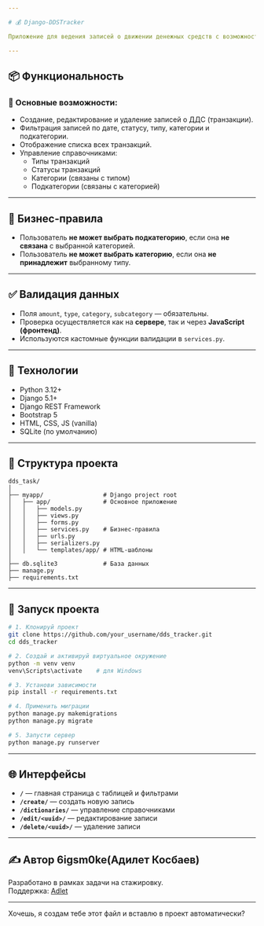 ```yaml
---

# 💰 Django-DDSTracker

Приложение для ведения записей о движении денежных средств с возможностью фильтрации, редактирования и управления справочниками.

---
```


## 📦 Функциональность

### 🧾 Основные возможности:
- Создание, редактирование и удаление записей о ДДС (транзакции).
- Фильтрация записей по дате, статусу, типу, категории и подкатегории.
- Отображение списка всех транзакций.
- Управление справочниками:
  - Типы транзакций
  - Статусы транзакций
  - Категории (связаны с типом)
  - Подкатегории (связаны с категорией)

---

## 🧠 Бизнес-правила

- Пользователь **не может выбрать подкатегорию**, если она **не связана** с выбранной категорией.
- Пользователь **не может выбрать категорию**, если она **не принадлежит** выбранному типу.

---

## ✅ Валидация данных

- Поля `amount`, `type`, `category`, `subcategory` — обязательны.
- Проверка осуществляется как на **сервере**, так и через **JavaScript (фронтенд)**.
- Используются кастомные функции валидации в `services.py`.

---

## 🧩 Технологии

- Python 3.12+
- Django 5.1+
- Django REST Framework
- Bootstrap 5
- HTML, CSS, JS (vanilla)
- SQLite (по умолчанию)

---

## 📂 Структура проекта

```
dds_task/
│
├── myapp/                 # Django project root
│   ├── app/               # Основное приложение
│   │   ├── models.py
│   │   ├── views.py
│   │   ├── forms.py
│   │   ├── services.py    # Бизнес-правила
│   │   ├── urls.py
│   │   ├── serializers.py
│   │   └── templates/app/ # HTML-шаблоны
│
├── db.sqlite3             # База данных
├── manage.py
├── requirements.txt
```

---

## 🚀 Запуск проекта

```bash
# 1. Клонируй проект
git clone https://github.com/your_username/dds_tracker.git
cd dds_tracker

# 2. Создай и активируй виртуальное окружение
python -m venv venv
venv\Scripts\activate    # для Windows

# 3. Установи зависимости
pip install -r requirements.txt

# 4. Применить миграции
python manage.py makemigrations
python manage.py migrate

# 5. Запусти сервер
python manage.py runserver
```

---

## 🌐 Интерфейсы

- **`/`** — главная страница с таблицей и фильтрами
- **`/create/`** — создать новую запись
- **`/dictionaries/`** — управление справочниками
- **`/edit/<uuid>/`** — редактирование записи
- **`/delete/<uuid>/`** — удаление записи

---

## ✍️ Автор 6igsm0ke(Адилет Косбаев)

Разработано в рамках задачи на стажировку.  
Поддержка: [Adlet](https://t.me/yourtelegram)

---

Хочешь, я создам тебе этот файл и вставлю в проект автоматически?
